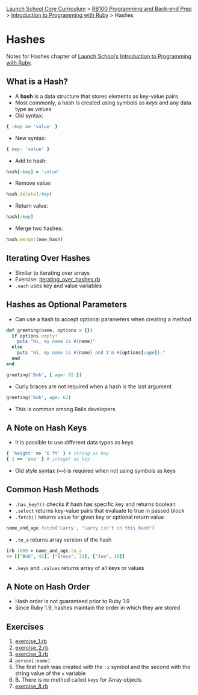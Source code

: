 [Launch School Core Curriculum][readme] >
[RB100 Programming and Back-end Prep][rb100-notes] >
[Introduction to Programming with Ruby][ruby-intro-notes] >
Hashes

# Hashes

Notes for Hashes chapter of [Launch School’s][launch-school] [Introduction to Programming with Ruby][ruby-intro-book].

## What is a Hash?

- A **hash** is a data structure that stores elements as key-value pairs
- Most commonly, a hash is created using symbols as _keys_ and any data type as _values_
- Old syntax:

<!-- prettier-ignore -->
```ruby
{ :key => 'value' }
```

- New syntax:

```ruby
{ key: 'value' }
```

- Add to hash:

```ruby
hash[:key] = 'value'
```

- Remove value:

```ruby
hash.delete(:key)
```

- Return value:

```ruby
hash[:key]
```

- Merge two hashes:

```ruby
hash.merge!(new_hash)
```

## Iterating Over Hashes

- Similar to iterating over arrays
- Exercise: [iterating_over_hashes.rb](iterating_over_hashes.rb)
- `.each` uses key and value variables

## Hashes as Optional Parameters

- Can use a hash to accept optional parameters when creating a method

```ruby
def greeting(name, options = {})
  if options.empty?
    puts "Hi, my name is #{name}"
  else
    puts "Hi, my name is #{name} and I'm #{options[:age]}."
  end
end

greeting('Bob', { age: 62 })
```

- Curly braces are not required when a hash is the last argument

```ruby
greeting('Bob', age: 62)
```

- This is common among Rails developers

## A Note on Hash Keys

- It is possible to use different data types as keys

```ruby
{ 'height' => '6 ft' } # string as key
{ 1 => 'one' } # integer as key
```

- Old style syntax (`=>`) is required when not using symbols as keys

## Common Hash Methods

- `.has_key?()` checks if hash has specific key and returns boolean
- `.select` returns key-value pairs that evaluate to true in passed block
- `.fetch()` returns value for given key or optional return value

```ruby
name_and_age.fetch('Larry', "Larry isn't in this hash")
```

- `.to_a` returns array version of the hash

```ruby
irb :009 > name_and_age.to_a
=> [["Bob", 42], ["Steve", 31], ["Joe", 19]]
```

- `.keys` and `.values` returns array of all keys or values

## A Note on Hash Order

- Hash order is not guaranteed prior to Ruby 1.9
- Since Ruby 1.9, hashes maintain the order in which they are stored

## Exercises

1. [exercise_1.rb](exercise_1.rb)
2. [exercise_2.rb](exercise_2.rb)
3. [exercise_3.rb](exercise_3.rb)
4. `person[:name]`
5. The first hash was created with the `:x` symbol and the second with the string value of the `x` variable
6. B. There is no method called `keys` for Array objects
7. [exercise_8.rb](exercise_8.rb)

[rb100-notes]: /rb100/rb100-notes.md
[readme]: /README.md
[ruby-intro-notes]: /rb100/introduction_to_programming_with_ruby/introduction-to-programming-with-ruby-notes.md
[launch-school]: https://launchschool.com
[ruby-intro-book]: https://launchschool.com/books/ruby

